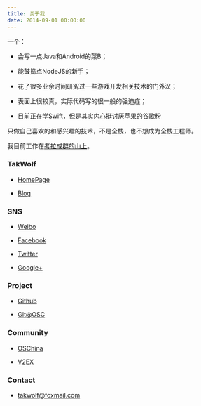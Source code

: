 ```yaml
---
title: 关于我
date: 2014-09-01 00:00:00
---
```

一个：

- 会写一点Java和Android的菜B；

- 能鼓捣点NodeJS的新手；

- 花了很多业余时间研究过一些游戏开发相关技术的门外汉；

- 表面上很较真，实际代码写的很一般的强迫症；

- 目前正在学Swift，但是其实内心挺讨厌苹果的谷歌粉

只做自己喜欢的和感兴趣的技术，不是全栈，也不想成为全栈工程师。

我目前工作在[考拉成群的山上](http://coloshine.com)。

### TakWolf ###

- [HomePage](http://takwolf.com)

- [Blog](http://blog.takwolf.com)

### SNS ###

- [Weibo](http://weibo.com/takwolf)

- [Facebook](https://www.facebook.com/hero.takwolf)

- [Twitter](https://twitter.com/takgdx)

- [Google+](https://plus.google.com/u/0/101562106204171844130/posts)

### Project ###

- [Github](https://github.com/takwolf)

- [Git@OSC](http://git.oschina.net/takwolf)

### Community ###

- [OSChina](http://my.oschina.net/takwolf)

- [V2EX](http://v2ex.com/member/TakWolf)

### Contact ###

- [takwolf@foxmail.com](mailto:takwolf@foxmail.com)
